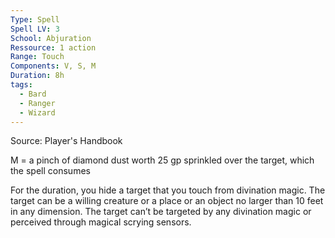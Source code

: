 ```yaml
---
Type: Spell
Spell LV: 3
School: Abjuration
Ressource: 1 action
Range: Touch
Components: V, S, M
Duration: 8h
tags:
  - Bard
  - Ranger
  - Wizard
---
```

Source: Player's Handbook

M = a pinch of diamond dust worth 25 gp sprinkled over the target, which the spell consumes

For the duration, you hide a target that you touch from divination magic. The target can be a willing creature or a place or an object no larger than 10 feet in any dimension. The target can’t be targeted by any divination magic or perceived through magical scrying sensors.